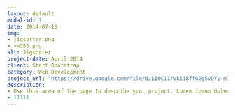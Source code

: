 ```yaml
---
layout: default
modal-id: 1
date: 2014-07-18
img: 
- jigsorter.png
- vm350.png
alt: Jigsorter
project-date: April 2014
client: Start Bootstrap
category: Web Development
project_url: "https://drive.google.com/file/d/1IOC1IrVkii8ffG2gSVQYy-mI9XbNJ4Fa/view?usp=drive_link"
description:
- Use this area of the page to describe your project. Lorem ipsum dolor sit amet, consectetur adipisicing elit. Mollitia neque assumenda ipsam nihil, molestias magnam, recusandae quos quis inventore quisquam velit asperiores, vitae? Reprehenderit soluta, eos quod consequuntur itaque. Nam.
- 11111
---
```

